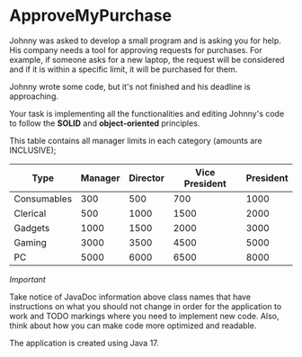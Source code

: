 # ApproveMyPurchase
 
Johnny was asked to develop a small program and is asking you for help.
His company needs a tool for approving requests for purchases. For example, if someone asks for a new laptop, the request will be considered and if it is within a specific limit, it will be purchased for them.
 
Johnny wrote some code, but it's not finished and his deadline is approaching.
 
Your task is implementing all the functionalities and editing Johnny's code to follow the **SOLID** and **object-oriented** principles.
 
This table contains all manager limits in each category (amounts are INCLUSIVE);
 
|Type          |Manager|Director|Vice President|President|
|--------------|------|------|------|------|
| Consumables  | 300  | 500  | 700  | 1000 |
| Clerical     | 500  | 1000 | 1500 | 2000 |
| Gadgets      | 1000 | 1500 | 2000 | 3000 |
| Gaming       | 3000 | 3500 | 4500 | 5000 |
| PC           | 5000 | 6000 | 6500 | 8000 |
 
*Important*
 
Take notice of JavaDoc information above class names that have instructions on what
you should not change in order for the application to work and TODO markings where you need to implement new code.
Also, think about how you can make code more optimized and readable.
 
The application is created using Java 17.

 

